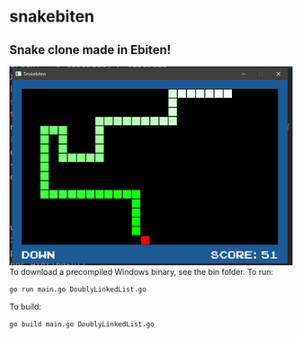 # snakebiten
## Snake clone made in Ebiten!
![Gameplay Demo](demo/demo.gif)
To download a precompiled Windows binary, see the bin folder.
To run:
```bash
go run main.go DoublyLinkedList.go
```
To build:
```bash
go build main.go DoublyLinkedList.go
```
